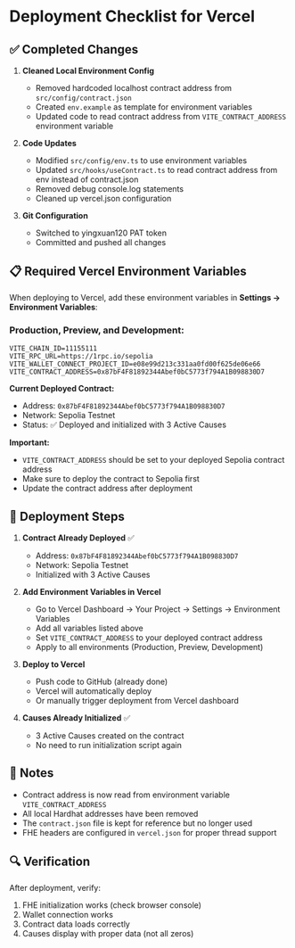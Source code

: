 # Deployment Checklist for Vercel

## ✅ Completed Changes

1. **Cleaned Local Environment Config**
   - Removed hardcoded localhost contract address from `src/config/contract.json`
   - Created `env.example` as template for environment variables
   - Updated code to read contract address from `VITE_CONTRACT_ADDRESS` environment variable

2. **Code Updates**
   - Modified `src/config/env.ts` to use environment variables
   - Updated `src/hooks/useContract.ts` to read contract address from env instead of contract.json
   - Removed debug console.log statements
   - Cleaned up vercel.json configuration

3. **Git Configuration**
   - Switched to yingxuan120 PAT token
   - Committed and pushed all changes

## 📋 Required Vercel Environment Variables

When deploying to Vercel, add these environment variables in **Settings → Environment Variables**:

### Production, Preview, and Development:

```
VITE_CHAIN_ID=11155111
VITE_RPC_URL=https://1rpc.io/sepolia
VITE_WALLET_CONNECT_PROJECT_ID=e08e99d213c331aa0fd00f625de06e66
VITE_CONTRACT_ADDRESS=0x87bF4F81892344Abef0bC5773f794A1B098830D7
```

**Current Deployed Contract:**
- Address: `0x87bF4F81892344Abef0bC5773f794A1B098830D7`
- Network: Sepolia Testnet
- Status: ✅ Deployed and initialized with 3 Active Causes

**Important:**
- `VITE_CONTRACT_ADDRESS` should be set to your deployed Sepolia contract address
- Make sure to deploy the contract to Sepolia first
- Update the contract address after deployment

## 🚀 Deployment Steps

1. **Contract Already Deployed** ✅
   - Address: `0x87bF4F81892344Abef0bC5773f794A1B098830D7`
   - Network: Sepolia Testnet
   - Initialized with 3 Active Causes

2. **Add Environment Variables in Vercel**
   - Go to Vercel Dashboard → Your Project → Settings → Environment Variables
   - Add all variables listed above
   - Set `VITE_CONTRACT_ADDRESS` to your deployed contract address
   - Apply to all environments (Production, Preview, Development)

3. **Deploy to Vercel**
   - Push code to GitHub (already done)
   - Vercel will automatically deploy
   - Or manually trigger deployment from Vercel dashboard

4. **Causes Already Initialized** ✅
   - 3 Active Causes created on the contract
   - No need to run initialization script again

## 📝 Notes

- Contract address is now read from environment variable `VITE_CONTRACT_ADDRESS`
- All local Hardhat addresses have been removed
- The `contract.json` file is kept for reference but no longer used
- FHE headers are configured in `vercel.json` for proper thread support

## 🔍 Verification

After deployment, verify:
1. FHE initialization works (check browser console)
2. Wallet connection works
3. Contract data loads correctly
4. Causes display with proper data (not all zeros)

